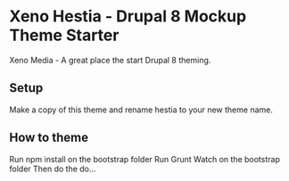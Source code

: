 # Xeno Hestia - Drupal 8 Mockup Theme Starter

Xeno Media - A great place the start Drupal 8 theming.

## Setup

Make a copy of this theme and rename hestia to your new theme name.

## How to theme

  Run npm install on the bootstrap folder
  Run Grunt Watch on the bootstrap folder
  Then do the do...
